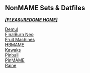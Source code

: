 ## NonMAME Sets & Datfiles

<i><b>[[PLEASUREDOME HOME]](https://pleasuredome.github.io/pleasuredome/index.html)</b></i><br>

[Demul](https://pleasuredome.github.io/pleasuredome/nonmame/demul/index.html)<br>
[FinalBurn Neo](https://pleasuredome.github.io/pleasuredome/nonmame/fbneo/index.html)<br>
[Fruit Machines](https://pleasuredome.github.io/pleasuredome/nonmame/fruitmachines/index.html)<br>
[HBMAME](https://pleasuredome.github.io/pleasuredome/nonmame/hbmame/index.html)<br>
[Kawaks](https://pleasuredome.github.io/pleasuredome/nonmame/kawaks/index.html)<br>
[Pinball](https://pleasuredome.github.io/pleasuredome/nonmame/pinball/index.html)<br>
[PinMAME](https://pleasuredome.github.io/pleasuredome/nonmame/pinmame/index.html)<br>
[Raine](https://pleasuredome.github.io/pleasuredome/nonmame/raine/index.html)<br>